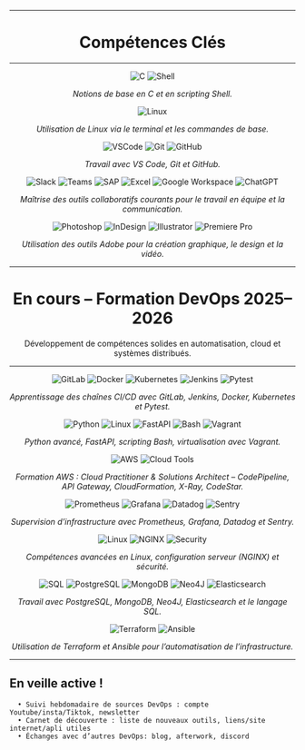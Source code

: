 
---

<h1 align="center">Compétences Clés</h1>

---

<p align="center">
  <img src="https://img.icons8.com/color/48/000000/c-programming.png" alt="C"/>
  <img src="https://img.icons8.com/fluency/48/bash.png" alt="Shell"/>
</p>
<p align="center"><i>Notions de base en C et en scripting Shell.</i></p>




<p align="center">
  <img src="https://img.icons8.com/ios-filled/50/linux.png" alt="Linux"/>
</p>
<p align="center"><i>Utilisation de Linux via le terminal et les commandes de base.</i></p>




<p align="center">
  <img src="https://img.icons8.com/fluency/48/000000/visual-studio-code-2019.png" alt="VSCode"/>
  <img src="https://img.icons8.com/color/48/git.png" alt="Git"/>
  <img src="https://img.icons8.com/ios-glyphs/48/github.png" alt="GitHub"/>
</p>
<p align="center"><i>Travail avec VS Code, Git et GitHub.</i></p>




<p align="center">
  <img src="https://img.icons8.com/color/48/slack-new.png" alt="Slack"/>
  <img src="https://img.icons8.com/color/48/microsoft-teams.png" alt="Teams"/>
  <img src="https://img.icons8.com/color/48/sap.png" alt="SAP"/>
  <img src="https://img.icons8.com/color/48/microsoft-excel-2019--v1.png" alt="Excel"/>
  <img src="https://img.icons8.com/color/48/google-logo.png" alt="Google Workspace"/>
  <img src="https://img.icons8.com/ios-filled/50/chatgpt.png" alt="ChatGPT"/>
</p>
<p align="center"><i>Maîtrise des outils collaboratifs courants pour le travail en équipe et la communication.</i></p>




<p align="center">
  <img src="https://img.icons8.com/color/48/adobe-photoshop--v1.png" alt="Photoshop"/>
  <img src="https://img.icons8.com/color/48/adobe-indesign.png" alt="InDesign"/>
  <img src="https://img.icons8.com/color/48/adobe-illustrator.png" alt="Illustrator"/>
  <img src="https://img.icons8.com/color/48/adobe-premiere-pro.png" alt="Premiere Pro"/>
</p>
<p align="center"><i>Utilisation des outils Adobe pour la création graphique, le design et la vidéo.</i></p>



---

<h1 align="center"> En cours – Formation DevOps 2025–2026</h1>
<p align="center"> Développement de compétences solides en automatisation, cloud et systèmes distribués.</p>

---


<p align="center">
  <img src="https://img.icons8.com/color/48/gitlab.png" alt="GitLab"/>
  <img src="https://img.icons8.com/color/48/docker.png" alt="Docker"/>
  <img src="https://img.icons8.com/color/48/kubernetes.png" alt="Kubernetes"/>
  <img src="https://img.icons8.com/color/48/jenkins.png" alt="Jenkins"/>
  <img src="https://img.icons8.com/ios-filled/50/python.png" alt="Pytest"/>
</p>
<p align="center"><i>Apprentissage des chaînes CI/CD avec GitLab, Jenkins, Docker, Kubernetes et Pytest.</i></p>




<p align="center">
  <img src="https://img.icons8.com/color/48/python--v1.png" alt="Python"/>
  <img src="https://img.icons8.com/ios/48/linux.png" alt="Linux"/>
  <img src="https://img.icons8.com/external-tal-revivo-color-tal-revivo/48/external-fastapi-a-modern-web-framework-for-building-apis-with-python-logo-color-tal-revivo.png" alt="FastAPI"/>
  <img src="https://img.icons8.com/ios-filled/50/bash.png" alt="Bash"/>
  <img src="https://img.icons8.com/external-tal-revivo-shadow-tal-revivo/48/external-vagrant-an-open-source-software-product-for-building-and-maintaining-portable-virtual-software-development-environments-logo-shadow-tal-revivo.png" alt="Vagrant"/>
</p>
<p align="center"><i>Python avancé, FastAPI, scripting Bash, virtualisation avec Vagrant.</i></p>




<p align="center">
  <img src="https://img.icons8.com/color/48/amazon-web-services.png" alt="AWS"/>
  <img src="https://img.icons8.com/ios-filled/48/cloud.png" alt="Cloud Tools"/>
</p>
<p align="center"><i>Formation AWS : Cloud Practitioner & Solutions Architect – CodePipeline, API Gateway, CloudFormation, X-Ray, CodeStar.</i></p>




<p align="center">
  <img src="https://img.icons8.com/ios-filled/50/prometheus-app.png" alt="Prometheus"/>
  <img src="https://img.icons8.com/color/48/grafana.png" alt="Grafana"/>
  <img src="https://img.icons8.com/ios/50/datadog.png" alt="Datadog"/>
  <img src="https://img.icons8.com/ios/48/sentry.png" alt="Sentry"/>
</p>
<p align="center"><i>Supervision d’infrastructure avec Prometheus, Grafana, Datadog et Sentry.</i></p>




<p align="center">
  <img src="https://img.icons8.com/ios-filled/48/linux.png" alt="Linux"/>
  <img src="https://img.icons8.com/color/48/nginx.png" alt="NGINX"/>
  <img src="https://img.icons8.com/ios-filled/48/security-checked.png" alt="Security"/>
</p>
<p align="center"><i>Compétences avancées en Linux, configuration serveur (NGINX) et sécurité.</i></p>




<p align="center">
  <img src="https://img.icons8.com/color/48/sql.png" alt="SQL"/>
  <img src="https://img.icons8.com/color/48/postgreesql.png" alt="PostgreSQL"/>
  <img src="https://img.icons8.com/color/48/mongodb.png" alt="MongoDB"/>
  <img src="https://img.icons8.com/external-tal-revivo-shadow-tal-revivo/48/external-neo4j-a-graph-database-management-system-logo-shadow-tal-revivo.png" alt="Neo4J"/>
  <img src="https://img.icons8.com/ios/48/elasticsearch.png" alt="Elasticsearch"/>
</p>
<p align="center"><i>Travail avec PostgreSQL, MongoDB, Neo4J, Elasticsearch et le langage SQL.</i></p>




<p align="center">
  <img src="https://img.icons8.com/external-tal-revivo-shadow-tal-revivo/48/external-terraform-an-open-source-infrastructure-as-code-software-tool-logo-shadow-tal-revivo.png" alt="Terraform"/>
  <img src="https://img.icons8.com/color/48/ansible.png" alt="Ansible"/>
</p>
<p align="center"><i>Utilisation de Terraform et Ansible pour l’automatisation de l’infrastructure.</i></p>


---


## En veille active !
      • Suivi hebdomadaire de sources DevOps : compte Youtube/insta/Tiktok, newsletter
      • Carnet de découverte : liste de nouveaux outils, liens/site internet/apli utiles
      • Échanges avec d’autres DevOps: blog, afterwork, discord

